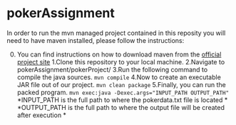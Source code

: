 # pokerAssignment

In order to run the mvn managed project contained in this reposity you will need to have maven installed, please follow the instructions:

0. You can find instructions on how to download maven from the [official project site](https://maven.apache.org/install.html)
1.Clone this repository to your local machine.
2.Navigate to pokerAssignment/pokerProject/
3.Run the following command to compile the java sources. `mvn compile`
4.Now to create an executable JAR file out of our project. `mvn clean package`
5.Finally, you can run the packed program. `mvn exec:java -Dexec.args="INPUT_PATH OUTPUT_PATH"`
  *INPUT_PATH is the full path to where the pokerdata.txt file is located *
  *OUTPUT_PATH is the full path to where the output file will be created after execution *
